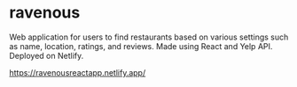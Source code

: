 # ravenous
Web application for users to find restaurants based on various settings such as name, location, ratings, and reviews. Made using React and Yelp API. Deployed on Netlify.

https://ravenousreactapp.netlify.app/
